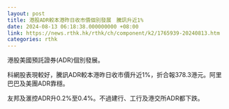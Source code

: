 ```yaml
---
layout: post
title: 港股ADR較本港昨日收市價個別發展　騰訊升近1%
date: 2024-08-13 06:18:38.000000000 +08:00
link: https://news.rthk.hk/rthk/ch/component/k2/1765939-20240813.htm
categories: rthk
---
```


港股美國預託證券(ADR)個別發展。

科網股表現較好，騰訊ADR較本港昨日收市價升近1%，折合報378.3港元。阿里巴巴及美團ADR靠穩。

友邦及滙控ADR升0.2%至0.4%。不過建行、工行及港交所ADR都下跌。
